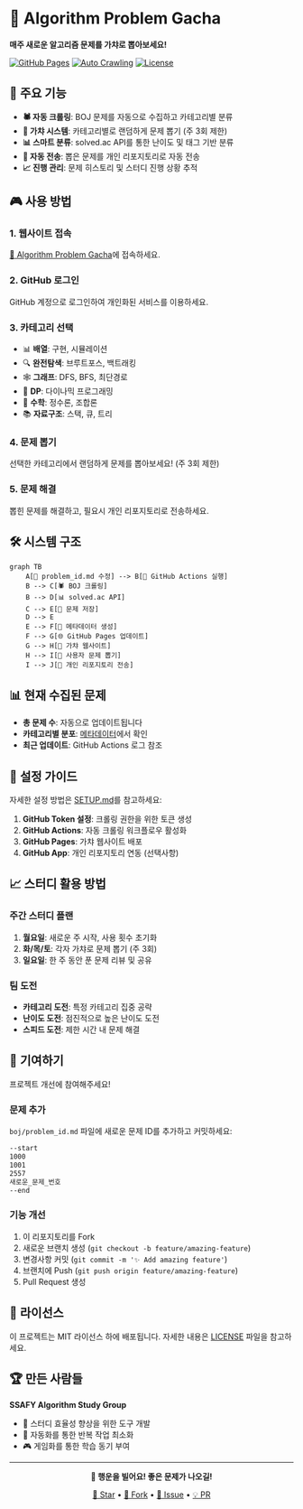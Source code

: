 # 🎰 Algorithm Problem Gacha

**매주 새로운 알고리즘 문제를 가챠로 뽑아보세요!**

[![GitHub Pages](https://img.shields.io/badge/GitHub%20Pages-Live-brightgreen)](https://SSAFYstudyAlgoPoolja.github.io/problem-box)
[![Auto Crawling](https://img.shields.io/badge/Auto%20Crawling-Active-blue)](#)
[![License](https://img.shields.io/badge/License-MIT-yellow.svg)](LICENSE)

## 🌟 주요 기능

- **🕷️ 자동 크롤링**: BOJ 문제를 자동으로 수집하고 카테고리별 분류
- **🎰 가챠 시스템**: 카테고리별로 랜덤하게 문제 뽑기 (주 3회 제한)
- **📊 스마트 분류**: solved.ac API를 통한 난이도 및 태그 기반 분류
- **🚀 자동 전송**: 뽑은 문제를 개인 리포지토리로 자동 전송
- **📈 진행 관리**: 문제 히스토리 및 스터디 진행 상황 추적

## 🎮 사용 방법

### 1. 웹사이트 접속
[🎰 Algorithm Problem Gacha](https://SSAFYstudyAlgoPoolja.github.io/problem-box)에 접속하세요.

### 2. GitHub 로그인
GitHub 계정으로 로그인하여 개인화된 서비스를 이용하세요.

### 3. 카테고리 선택
- 📊 **배열**: 구현, 시뮬레이션
- 🔍 **완전탐색**: 브루트포스, 백트래킹  
- 🕸️ **그래프**: DFS, BFS, 최단경로
- 🧠 **DP**: 다이나믹 프로그래밍
- 🔢 **수학**: 정수론, 조합론
- 📚 **자료구조**: 스택, 큐, 트리

### 4. 문제 뽑기
선택한 카테고리에서 랜덤하게 문제를 뽑아보세요! (주 3회 제한)

### 5. 문제 해결
뽑힌 문제를 해결하고, 필요시 개인 리포지토리로 전송하세요.

## 🛠️ 시스템 구조

```mermaid
graph TB
    A[📝 problem_id.md 수정] --> B[🤖 GitHub Actions 실행]
    B --> C[🕷️ BOJ 크롤링]
    B --> D[📊 solved.ac API]
    C --> E[📁 문제 저장]
    D --> E
    E --> F[🔄 메타데이터 생성]
    F --> G[🌐 GitHub Pages 업데이트]
    G --> H[🎰 가챠 웹사이트]
    H --> I[👤 사용자 문제 뽑기]
    I --> J[🚀 개인 리포지토리 전송]
```

## 📊 현재 수집된 문제

- **총 문제 수**: 자동으로 업데이트됩니다
- **카테고리별 분포**: [메타데이터](boj/problems/metadata.json)에서 확인
- **최근 업데이트**: GitHub Actions 로그 참조

## 🚀 설정 가이드

자세한 설정 방법은 [SETUP.md](SETUP.md)를 참고하세요:

1. **GitHub Token 설정**: 크롤링 권한을 위한 토큰 생성
2. **GitHub Actions**: 자동 크롤링 워크플로우 활성화  
3. **GitHub Pages**: 가챠 웹사이트 배포
4. **GitHub App**: 개인 리포지토리 연동 (선택사항)

## 📈 스터디 활용 방법

### 주간 스터디 플랜
1. **월요일**: 새로운 주 시작, 사용 횟수 초기화
2. **화/목/토**: 각자 가챠로 문제 뽑기 (주 3회)
3. **일요일**: 한 주 동안 푼 문제 리뷰 및 공유

### 팀 도전
- **카테고리 도전**: 특정 카테고리 집중 공략
- **난이도 도전**: 점진적으로 높은 난이도 도전
- **스피드 도전**: 제한 시간 내 문제 해결

## 🤝 기여하기

프로젝트 개선에 참여해주세요!

### 문제 추가
`boj/problem_id.md` 파일에 새로운 문제 ID를 추가하고 커밋하세요:

```markdown
--start
1000
1001
2557
새로운_문제_번호
--end
```

### 기능 개선
1. 이 리포지토리를 Fork
2. 새로운 브랜치 생성 (`git checkout -b feature/amazing-feature`)
3. 변경사항 커밋 (`git commit -m '✨ Add amazing feature'`)
4. 브랜치에 Push (`git push origin feature/amazing-feature`)
5. Pull Request 생성

## 📄 라이선스

이 프로젝트는 MIT 라이선스 하에 배포됩니다. 자세한 내용은 [LICENSE](LICENSE) 파일을 참고하세요.

## 🏆 만든 사람들

**SSAFY Algorithm Study Group**
- 🎯 스터디 효율성 향상을 위한 도구 개발
- 🤖 자동화를 통한 반복 작업 최소화
- 🎮 게임화를 통한 학습 동기 부여

---

<div align="center">

**🎰 행운을 빌어요! 좋은 문제가 나오길!**

[🌟 Star](../../stargazers) • [🍴 Fork](../../fork) • [🐛 Issue](../../issues) • [💡 PR](../../pulls)

</div>
